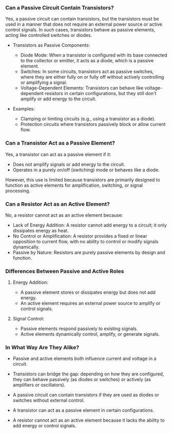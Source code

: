 ### Can a Passive Circuit Contain Transistors?

Yes, a passive circuit can contain transistors, but the transistors must be used in a manner that does not require an external power source or active control signals. In such cases, transistors behave as passive elements, acting like controlled switches or diodes.

- Transistors as Passive Components:
  - Diode Mode: When a transistor is configured with its base connected to the collector or emitter, it acts as a diode, which is a passive element.
  - Switches: In some circuits, transistors act as passive switches, where they are either fully on or fully off without actively controlling or amplifying a signal.
  - Voltage-Dependent Elements: Transistors can behave like voltage-dependent resistors in certain configurations, but they still don't amplify or add energy to the circuit.

- Examples:
  - Clamping or limiting circuits (e.g., using a transistor as a diode).
  - Protection circuits where transistors passively block or allow current flow.

### Can a Transistor Act as a Passive Element?

Yes, a transistor can act as a passive element if it:
- Does not amplify signals or add energy to the circuit.
- Operates in a purely on/off (switching) mode or behaves like a diode.

However, this use is limited because transistors are primarily designed to function as active elements for amplification, switching, or signal processing.

### Can a Resistor Act as an Active Element?

No, a resistor cannot act as an active element because:
- Lack of Energy Addition: A resistor cannot add energy to a circuit; it only dissipates energy as heat.
- No Control or Amplification: A resistor provides a fixed or linear opposition to current flow, with no ability to control or modify signals dynamically.
- Passive by Nature: Resistors are purely passive elements by design and function.

### Differences Between Passive and Active Roles

1. Energy Addition:
   - A passive element stores or dissipates energy but does not add energy.
   - An active element requires an external power source to amplify or control signals.

2. Signal Control:
   - Passive elements respond passively to existing signals.
   - Active elements dynamically control, amplify, or generate signals.

### In What Way Are They Alike?
- Passive and active elements both influence current and voltage in a circuit.
- Transistors can bridge the gap: depending on how they are configured, they can behave passively (as diodes or switches) or actively (as amplifiers or oscillators).

- A passive circuit can contain transistors if they are used as diodes or switches without external control.
- A transistor can act as a passive element in certain configurations.
- A resistor cannot act as an active element because it lacks the ability to add energy or control signals.
